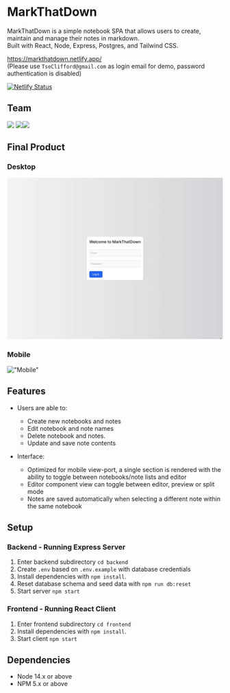 MarkThatDown
=========

MarkThatDown is a simple notebook SPA that allows users to create, maintain and manage their notes in markdown.\
Built with React, Node, Express, Postgres, and Tailwind CSS.

https://markthatdown.netlify.app/ \
(Please use `TseClifford@gmail.com` as login email for demo, password authentication is disabled)

[![Netlify Status](https://api.netlify.com/api/v1/badges/92537b8d-d0c6-4052-8a44-bf68427f0f86/deploy-status)](https://app.netlify.com/sites/markthatdown/deploys)

## Team
[<img src='https://img.shields.io/badge/Github-TseClifford-blue?style=flat-square&logo=github'>](https://github.com/TseClifford)
[<img src='https://img.shields.io/badge/Github-dktrdktr-blue?style=flat-square&logo=github'>](https://github.com/dktrdktr)[<img src='https://img.shields.io/badge/Github-alparslanustaa-blue?style=flat-square&logo=github'>](https://github.com/alparslanustaa)

## Final Product

### Desktop
!["Desktop"](./frontend/public/screenshots/desktop-demo.gif)
### Mobile
!["Mobile"](./frontend/public/screenshots/mobile-demo.gif)

## Features

* Users are able to:
    * Create new notebooks and notes
    * Edit notebook and note names
    * Delete notebook and notes.
    * Update and save note contents

* Interface:
  * Optimized for mobile view-port, a single section is rendered with the ability to toggle between notebooks/note lists and editor
  * Editor component view can toggle between editor, preview or split mode
  * Notes are saved automatically when selecting a different note within the same notebook

## Setup

### Backend - Running Express Server

1. Enter backend subdirectory `cd backend`
2. Create `.env` based on `.env.example` with database credentials
3. Install dependencies with `npm install`.
4. Reset database schema and seed data with `npm run db:reset`
5. Start server `npm start`

### Frontend - Running React Client

1. Enter frontend subdirectory `cd frontend`
2. Install dependencies with `npm install`.
3. Start client `npm start`

## Dependencies

- Node 14.x or above
- NPM 5.x or above